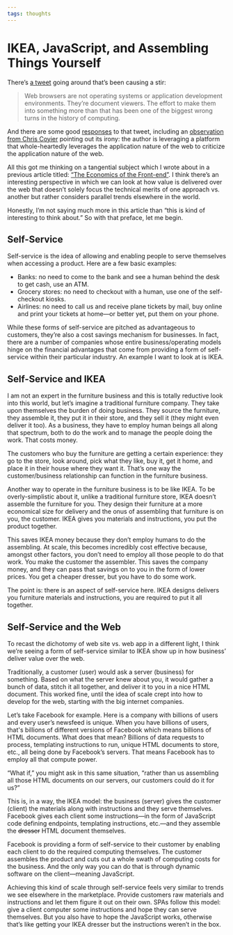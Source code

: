 ```yaml
---
tags: thoughts
---
```


# IKEA, JavaScript, and Assembling Things Yourself

There’s [a tweet](https://twitter.com/kocienda/status/1355344814166876163) going around that’s been causing a stir:

> Web browsers are not operating systems or application development environments. They’re document viewers. The effort to make them into something more than that has been one of the biggest wrong turns in the history of computing.

And there are some good [responses](https://daverupert.com/2021/02/the-web-is-something-different/) to that tweet, including an [observation from Chris Coyier](https://css-tricks.com/the-web-is-for-more-than-document-viewing/) pointing out its irony: the author is leveraging a platform that whole-heartedly leverages the application nature of the web to criticize the application nature of the web.

All this got me thinking on a tangential subject which I wrote about in a previous article titled: [“The Economics of the Front-end”](/2020/economics-of-the-front-end/). I think there’s an interesting perspective in which we can look at how value is delivered over the web that doesn’t solely focus the technical merits of one approach vs. another but rather considers parallel trends elsewhere in the world. 

Honestly, I’m not saying much more in this article than “this is kind of interesting to think about.” So with that preface, let me begin.

## Self-Service

Self-service is the idea of allowing and enabling people to serve themselves when accessing a product. Here are a few basic examples:

- Banks: no need to come to the bank and see a human behind the desk to get cash, use an ATM.
- Grocery stores: no need to checkout with a human, use one of the self-checkout kiosks.
- Airlines: no need to call us and receive plane tickets by mail, buy online and print your tickets at home—or better yet, put them on your phone.

While these forms of self-service are pitched as advantageous to customers, they’re also a cost savings mechanism for businesses. In fact, there are a number of companies whose entire business/operating models hinge on the financial advantages that come from providing a form of self-service within their particular industry. An example I want to look at is IKEA.

## Self-Service and IKEA

I am not an expert in the furniture business and this is totally reductive look into this world, but let’s imagine a traditional furniture company. They take upon themselves the burden of doing business. They source the furniture, they assemble it, they put it in their store, and they sell it (they might even deliver it too). As a business, they have to employ human beings all along that spectrum, both to do the work and to manage the people doing the work. That costs money.

The customers who buy the furniture are getting a certain experience: they go to the store, look around, pick what they like, buy it, get it home, and place it in their house where they want it. That’s one way the customer/business relationship can function in the furniture business.

Another way to operate in the furniture business is to be like IKEA. To be overly-simplistic about it, unlike a traditional furniture store, IKEA doesn’t assemble the furniture for you. They design their furniture at a more economical size for delivery and the onus of assembling that furniture is on you, the customer. IKEA gives you materials and instructions, you put the product together.

This saves IKEA money because they don’t employ humans to do the assembling. At scale, this becomes incredibly cost effective because, amongst other factors, you don’t need to employ all those people to do that work. You make the customer the assembler. This saves the company money, and they can pass that savings on to you in the form of lower prices. You get a cheaper dresser, but you have to do some work.

The point is: there is an aspect of self-service here. IKEA designs delivers you furniture materials and instructions, you are required to put it all together.

## Self-Service and the Web

To recast the dichotomy of web site vs. web app in a different light, I think we’re seeing a form of self-service similar to IKEA show up in how business’ deliver value over the web.

Traditionally, a customer (user) would ask a server (business) for something. Based on what the server knew about you, it would gather a bunch of data, stitch it all together, and deliver it to you in a nice HTML document. This worked fine, until the idea of scale crept into how to develop for the web, starting with the big internet companies.

Let’s take Facebook for example. Here is a company with billions of users and every user’s newsfeed is unique. When you have billions of users, that's billions of different versions of Facebook which means billions of HTML documents. What does that mean? Billions of data requests to process, templating instructions to run, unique HTML documents to store, etc., all being done by Facebook’s servers. That means Facebook has to employ all that compute power. 

“What if,” you might ask in this same situation, “rather than us assembling all those HTML documents on our servers, our customers could do it for us?”

This is, in a way, the IKEA model: the business (server) gives the customer (client) the materials along with instructions and they serve themselves. Facebook gives each client some instructions—in the form of JavaScript code defining endpoints, templating instructions, etc.—and they assemble the ~~dresser~~ HTML document themselves. 

Facebook is providing a form of self-service to their customer by enabling each client to do the required computing themselves. The customer assembles the product and cuts out a whole swath of computing costs for the business. And the only way you can do that is through dynamic software on the client—meaning JavaScript. 

Achieving this kind of scale through self-service feels very similar to trends we see elsewhere in the marketplace. Provide customers raw materials and instructions and let them figure it out on their own. SPAs follow this model: give a client computer some instructions and hope they can serve themselves. But you also have to hope the JavaScript works, otherwise that’s like getting your IKEA dresser but the instructions weren’t in the box.